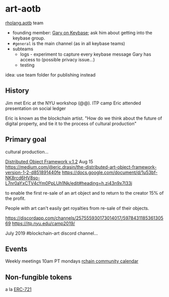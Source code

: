 # art-aotb


[rholang.aotb](https://keybase.io/team/rholang.aotb) team
 - founding member: [Gary on Keybase](https://keybase.io/garycoulter); ask him about getting into the keybase group.
 - `#general` is the main channel (as in all keybase teams)
 - subteams
   - logs - experiment to capture every keybase message Gary has access to (possible privacy issue...)
   - testing

idea: use team folder for publishing instead

## History

Jim met Eric at the NYU workshop (@@).
ITP camp
Eric attended presentation on social ledger

Eric is known as the blockchain artist.
"How do we think about the future of digital property, and tie it to the process of cultural production" 


## Primary goal

cultural production...

[Distributed Object Framework v.1.2](http://www.ericbarrydrasin.com/portfolio/1274/)
Aug 15
https://medium.com/@eric.drasin/the-distributed-art-object-framework-version-1-2-d851891440fe
https://docs.google.com/document/d/1u53bf-NK8rcd6HV8so-L7nr0aYxCTV4cYm0PpLUh1Nk/edit#heading=h.zi43n9x7l33j

to enable the first re-sale of an art object and to return to the creator 15% of the profit.

People with art can't easily get royalties from re-sale of their objects.

https://discordapp.com/channels/257555930173014017/597843118536130569 
https://itp.nyu.edu/camp2019/ 

July 2019
#blockchain-art discord channel...

## Events

Weekly meetings 10am PT mondays
[rchain community calendar](https://calendar.google.com/calendar/embed?src=2cj152c9nidh6glpr1d5g4eq28@group.calendar.google.com&pli=1)

## Non-fungible tokens

a la [ERC-721](http://erc721.org/)
